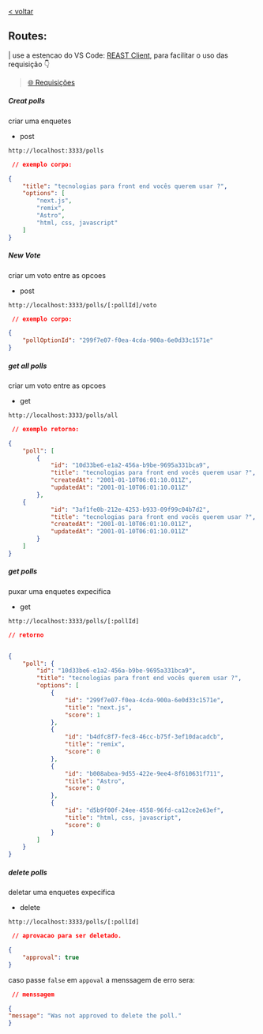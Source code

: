[< voltar](../Readme.md)



## Routes:

| use a estencao do VS Code: [REAST Client](https://marketplace.visualstudio.com/items?itemName=humao.rest-client), para facilitar o uso das requisição 👇
> [ 🌐 Requisições ](http/routes.http)


##### Creat polls
criar uma enquetes
 - post
```http
http://localhost:3333/polls
```
```json
 // exemplo corpo:

{
	"title": "tecnologias para front end vocês querem usar ?",
	"options": [
		"next.js",
		"remix",
		"Astro",
		"html, css, javascript"
	]
}
```

##### New Vote
criar um voto entre as opcoes
 - post
```http
http://localhost:3333/polls/[:pollId]/voto
```
```json
 // exemplo corpo:

{
	"pollOptionId": "299f7e07-f0ea-4cda-900a-6e0d33c1571e"
}
```

##### get all polls
criar um voto entre as opcoes
 - get
```http
http://localhost:3333/polls/all
```
```json
 // exemplo retorno:

{
	"poll": [
		{
			"id": "10d33be6-e1a2-456a-b9be-9695a331bca9",
			"title": "tecnologias para front end vocês querem usar ?",
			"createdAt": "2001-01-10T06:01:10.011Z",
			"updatedAt": "2001-01-10T06:01:10.011Z"
		},
    {
			"id": "3af1fe0b-212e-4253-b933-09f99c04b7d2",
			"title": "tecnologias para front end vocês querem usar ?",
			"createdAt": "2001-01-10T06:01:10.011Z",
			"updatedAt": "2001-01-10T06:01:10.011Z"
		}
	]
}
```

##### get polls
puxar uma enquetes expecifica
 - get
```http
http://localhost:3333/polls/[:pollId]
```

```json
// retorno


{
	"poll": {
		"id": "10d33be6-e1a2-456a-b9be-9695a331bca9",
		"title": "tecnologias para front end vocês querem usar ?",
		"options": [
			{
				"id": "299f7e07-f0ea-4cda-900a-6e0d33c1571e",
				"title": "next.js",
				"score": 1
			},
			{
				"id": "b4dfc8f7-fec8-46cc-b75f-3ef10dacadcb",
				"title": "remix",
				"score": 0
			},
			{
				"id": "b008abea-9d55-422e-9ee4-8f610631f711",
				"title": "Astro",
				"score": 0
			},
			{
				"id": "d5b9f00f-24ee-4558-96fd-ca12ce2e63ef",
				"title": "html, css, javascript",
				"score": 0
			}
		]
	}
}
```

##### delete polls
deletar uma enquetes expecifica
 - delete
```http
http://localhost:3333/polls/[:pollId]
```

```json
 // aprovacao para ser deletado.

{
	"approval": true
}
```

caso passe ``` false ``` em ``` appoval ``` a menssagem de erro sera:
```json
 // menssagem

{
"message": "Was not approved to delete the poll."
}
```
